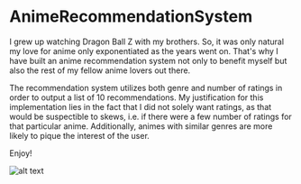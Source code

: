 # AnimeRecommendationSystem
I grew up watching Dragon Ball Z with my brothers. So, it was only natural my love for anime only exponentiated as the years went on. That's why I have built an anime recommendation system not only to benefit myself but also the rest of my fellow anime lovers out there.

The recommendation system utilizes both genre and number of ratings in order to output a list of 10 recommendations. My justification for this implementation lies in the fact that I did not solely want ratings, as that would be suspectible to skews, i.e. if there were a few number of ratings for that particular anime. Additionally, animes with similar genres are more likely to pique the interest of the user.

Enjoy!

![alt text](https://i.imgur.com/UUbzcOT.png)

